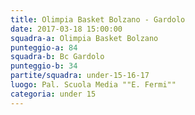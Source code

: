 ```yaml
---
title: Olimpia Basket Bolzano - Gardolo
date: 2017-03-18 15:00:00
squadra-a: Olimpia Basket Bolzano
punteggio-a: 84
squadra-b: Bc Gardolo
punteggio-b: 34
partite/squadra: under-15-16-17
luogo: Pal. Scuola Media ""E. Fermi""
categoria: under 15
---
```

